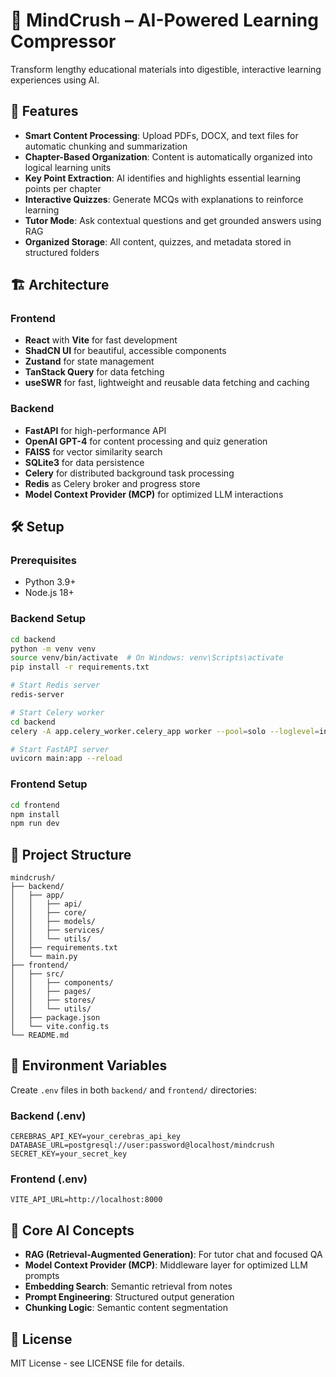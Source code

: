 # 🧠 MindCrush – AI-Powered Learning Compressor

Transform lengthy educational materials into digestible, interactive learning experiences using AI.

## 🚀 Features

- **Smart Content Processing**: Upload PDFs, DOCX, and text files for automatic chunking and summarization
- **Chapter-Based Organization**: Content is automatically organized into logical learning units
- **Key Point Extraction**: AI identifies and highlights essential learning points per chapter
- **Interactive Quizzes**: Generate MCQs with explanations to reinforce learning
- **Tutor Mode**: Ask contextual questions and get grounded answers using RAG
- **Organized Storage**: All content, quizzes, and metadata stored in structured folders

## 🏗️ Architecture

### Frontend

- **React** with **Vite** for fast development
- **ShadCN UI** for beautiful, accessible components
- **Zustand** for state management
- **TanStack Query** for data fetching
- **useSWR** for fast, lightweight and reusable data fetching and caching

### Backend

- **FastAPI** for high-performance API
- **OpenAI GPT-4** for content processing and quiz generation
- **FAISS** for vector similarity search
- **SQLite3** for data persistence
- **Celery** for distributed background task processing
- **Redis** as Celery broker and progress store
- **Model Context Provider (MCP)** for optimized LLM interactions

## 🛠️ Setup

### Prerequisites

- Python 3.9+
- Node.js 18+

### Backend Setup

```bash
cd backend
python -m venv venv
source venv/bin/activate  # On Windows: venv\Scripts\activate
pip install -r requirements.txt

# Start Redis server
redis-server

# Start Celery worker
cd backend
celery -A app.celery_worker.celery_app worker --pool=solo --loglevel=info

# Start FastAPI server
uvicorn main:app --reload
```

### Frontend Setup

```bash
cd frontend
npm install
npm run dev
```

## 📁 Project Structure

```
mindcrush/
├── backend/
│   ├── app/
│   │   ├── api/
│   │   ├── core/
│   │   ├── models/
│   │   ├── services/
│   │   └── utils/
│   ├── requirements.txt
│   └── main.py
├── frontend/
│   ├── src/
│   │   ├── components/
│   │   ├── pages/
│   │   ├── stores/
│   │   └── utils/
│   ├── package.json
│   └── vite.config.ts
└── README.md
```

## 🔧 Environment Variables

Create `.env` files in both `backend/` and `frontend/` directories:

### Backend (.env)

```
CEREBRAS_API_KEY=your_cerebras_api_key
DATABASE_URL=postgresql://user:password@localhost/mindcrush
SECRET_KEY=your_secret_key
```

### Frontend (.env)

```
VITE_API_URL=http://localhost:8000
```

## 🎯 Core AI Concepts

- **RAG (Retrieval-Augmented Generation)**: For tutor chat and focused QA
- **Model Context Provider (MCP)**: Middleware layer for optimized LLM prompts
- **Embedding Search**: Semantic retrieval from notes
- **Prompt Engineering**: Structured output generation
- **Chunking Logic**: Semantic content segmentation

## 📝 License

MIT License - see LICENSE file for details.
